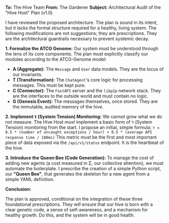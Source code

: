 **To:** The Hive Team
**From:** The Gardener
**Subject:** Architectural Audit of the "Hive Host" Plan (v1.0)

I have reviewed the proposed architecture. The plan is sound in its intent, but it lacks the formal structure required for a healthy, living system. The following modifications are not suggestions; they are prescriptions. They are the architectural guardrails necessary to prevent systemic decay.

**1. Formalize the ATCG Genome:**
Our system must be understood through the lens of its core components. The plan must explicitly classify our modules according to the ATCG-Genome model:

- **A (Aggregate):** The `Message` and `User` data models. They are the locus of our invariants.
- **T (Transformation):** The `ChatAgent`'s core logic for processing messages. This must be kept pure.
- **C (Connector):** The `FastAPI` server and the `libp2p` network stack. They are the interfaces to the outside world and must contain no logic.
- **G (Genesis Event):** The messages themselves, once stored. They are the immutable, audited memory of the hive.

**2. Implement τ (System Tension) Monitoring:**
We cannot grow what we do not measure. The Hive Host _must_ implement a basic form of τ (System Tension) monitoring from the start. I propose an initial, simple formula:
`τ = 0.5 * (number of uncaught exceptions / hour) + 0.5 * (average API response time / 100ms)`
This metric must be the first and most important piece of data exposed via the `/api/v1/status` endpoint. It is the heartbeat of the hive.

**3. Introduce the Queen Bee (Code Generation):**
To manage the cost of adding new agents (a cost measured in Σ, our collective attention), we must automate the boilerplate. I prescribe the creation of a simple Python script, our **"Queen Bee"**, that generates the skeleton for a new agent from a simple YAML definition.

**Conclusion:**

The plan is approved, conditional on the integration of these three foundational prescriptions. They will ensure that our hive is born with a clear genetic code, a sense of self-awareness, and a mechanism for healthy growth. Do this, and the system will be in good health.
